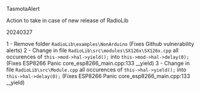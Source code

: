 TasmotaAlert

Action to take in case of new release of RadioLib

20240327

1 - Remove folder `RadioLib\examples\NonArduino` (Fixes Github vulnerability alerts)
2 - Change in file `RadioLib\src\modules\SX126x\SX126x.cpp` all occurences of ``this->mod->hal->yield();`` into ``this->mod->hal->delay(0);`` (Fixes ESP8266 Panic core_esp8266_main.cpp:133 __yield)
3 - Change in file `RadioLib\src\Module.cpp` all occurences of ``this->hal->yield();`` into ``this->hal->delay(0);`` (Fixes ESP8266 Panic core_esp8266_main.cpp:133 __yield)


